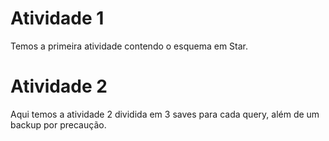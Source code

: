 # Atividade 1

Temos a primeira atividade contendo o esquema em Star.

# Atividade 2

Aqui temos a atividade 2 dividida em 3 saves para cada query, além de um backup por precaução.  
